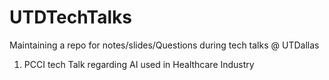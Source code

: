 # UTDTechTalks
Maintaining a repo for notes/slides/Questions during tech talks @ UTDallas

1. PCCI tech Talk regarding AI used in Healthcare Industry
